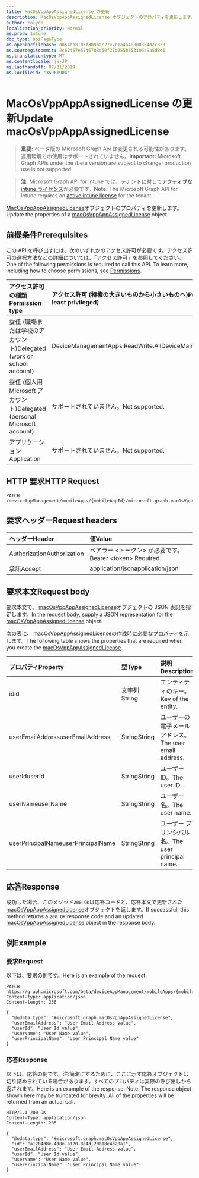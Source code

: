 ```yaml
---
title: MacOsVppAppAssignedLicense の更新
description: MacOsVppAppAssignedLicense オブジェクトのプロパティを更新します。
author: rolyon
localization_priority: Normal
ms.prod: Intune
doc_type: apiPageType
ms.openlocfilehash: db54bb8103f309bac27e7b1a4a40808804dcc833
ms.sourcegitcommit: 2c62457e57467b8d50f21b255b553106a9a5d8d6
ms.translationtype: MT
ms.contentlocale: ja-JP
ms.lasthandoff: 07/31/2019
ms.locfileid: "35961904"
---
```

# <a name="update-macosvppappassignedlicense"></a><span data-ttu-id="5f320-103">MacOsVppAppAssignedLicense の更新</span><span class="sxs-lookup"><span data-stu-id="5f320-103">Update macOsVppAppAssignedLicense</span></span>

> <span data-ttu-id="5f320-104">**重要:** ベータ版の Microsoft Graph Api は変更される可能性があります。運用環境での使用はサポートされていません。</span><span class="sxs-lookup"><span data-stu-id="5f320-104">**Important:** Microsoft Graph APIs under the /beta version are subject to change; production use is not supported.</span></span>

> <span data-ttu-id="5f320-105">**注:** Microsoft Graph API for Intune では、テナントに対して[アクティブな intune ライセンス](https://go.microsoft.com/fwlink/?linkid=839381)が必要です。</span><span class="sxs-lookup"><span data-stu-id="5f320-105">**Note:** The Microsoft Graph API for Intune requires an [active Intune license](https://go.microsoft.com/fwlink/?linkid=839381) for the tenant.</span></span>

<span data-ttu-id="5f320-106">[MacOsVppAppAssignedLicense](../resources/intune-apps-macosvppappassignedlicense.md)オブジェクトのプロパティを更新します。</span><span class="sxs-lookup"><span data-stu-id="5f320-106">Update the properties of a [macOsVppAppAssignedLicense](../resources/intune-apps-macosvppappassignedlicense.md) object.</span></span>

## <a name="prerequisites"></a><span data-ttu-id="5f320-107">前提条件</span><span class="sxs-lookup"><span data-stu-id="5f320-107">Prerequisites</span></span>
<span data-ttu-id="5f320-p101">この API を呼び出すには、次のいずれかのアクセス許可が必要です。アクセス許可の選択方法などの詳細については、「[アクセス許可](/graph/permissions-reference)」を参照してください。</span><span class="sxs-lookup"><span data-stu-id="5f320-p101">One of the following permissions is required to call this API. To learn more, including how to choose permissions, see [Permissions](/graph/permissions-reference).</span></span>

|<span data-ttu-id="5f320-110">アクセス許可の種類</span><span class="sxs-lookup"><span data-stu-id="5f320-110">Permission type</span></span>|<span data-ttu-id="5f320-111">アクセス許可 (特権の大きいものから小さいものへ)</span><span class="sxs-lookup"><span data-stu-id="5f320-111">Permissions (from most to least privileged)</span></span>|
|:---|:---|
|<span data-ttu-id="5f320-112">委任 (職場または学校のアカウント)</span><span class="sxs-lookup"><span data-stu-id="5f320-112">Delegated (work or school account)</span></span>|<span data-ttu-id="5f320-113">DeviceManagementApps.ReadWrite.All</span><span class="sxs-lookup"><span data-stu-id="5f320-113">DeviceManagementApps.ReadWrite.All</span></span>|
|<span data-ttu-id="5f320-114">委任 (個人用 Microsoft アカウント)</span><span class="sxs-lookup"><span data-stu-id="5f320-114">Delegated (personal Microsoft account)</span></span>|<span data-ttu-id="5f320-115">サポートされていません。</span><span class="sxs-lookup"><span data-stu-id="5f320-115">Not supported.</span></span>|
|<span data-ttu-id="5f320-116">アプリケーション</span><span class="sxs-lookup"><span data-stu-id="5f320-116">Application</span></span>|<span data-ttu-id="5f320-117">サポートされていません。</span><span class="sxs-lookup"><span data-stu-id="5f320-117">Not supported.</span></span>|

## <a name="http-request"></a><span data-ttu-id="5f320-118">HTTP 要求</span><span class="sxs-lookup"><span data-stu-id="5f320-118">HTTP Request</span></span>
<!-- {
  "blockType": "ignored"
}
-->
``` http
PATCH /deviceAppManagement/mobileApps/{mobileAppId}/microsoft.graph.macOsVppApp/assignedLicenses/{macOsVppAppAssignedLicenseId}
```

## <a name="request-headers"></a><span data-ttu-id="5f320-119">要求ヘッダー</span><span class="sxs-lookup"><span data-stu-id="5f320-119">Request headers</span></span>
|<span data-ttu-id="5f320-120">ヘッダー</span><span class="sxs-lookup"><span data-stu-id="5f320-120">Header</span></span>|<span data-ttu-id="5f320-121">値</span><span class="sxs-lookup"><span data-stu-id="5f320-121">Value</span></span>|
|:---|:---|
|<span data-ttu-id="5f320-122">Authorization</span><span class="sxs-lookup"><span data-stu-id="5f320-122">Authorization</span></span>|<span data-ttu-id="5f320-123">ベアラー &lt;トークン&gt; が必要です。</span><span class="sxs-lookup"><span data-stu-id="5f320-123">Bearer &lt;token&gt; Required.</span></span>|
|<span data-ttu-id="5f320-124">承諾</span><span class="sxs-lookup"><span data-stu-id="5f320-124">Accept</span></span>|<span data-ttu-id="5f320-125">application/json</span><span class="sxs-lookup"><span data-stu-id="5f320-125">application/json</span></span>|

## <a name="request-body"></a><span data-ttu-id="5f320-126">要求本文</span><span class="sxs-lookup"><span data-stu-id="5f320-126">Request body</span></span>
<span data-ttu-id="5f320-127">要求本文で、 [macOsVppAppAssignedLicense](../resources/intune-apps-macosvppappassignedlicense.md)オブジェクトの JSON 表記を指定します。</span><span class="sxs-lookup"><span data-stu-id="5f320-127">In the request body, supply a JSON representation for the [macOsVppAppAssignedLicense](../resources/intune-apps-macosvppappassignedlicense.md) object.</span></span>

<span data-ttu-id="5f320-128">次の表に、 [macOsVppAppAssignedLicense](../resources/intune-apps-macosvppappassignedlicense.md)の作成時に必要なプロパティを示します。</span><span class="sxs-lookup"><span data-stu-id="5f320-128">The following table shows the properties that are required when you create the [macOsVppAppAssignedLicense](../resources/intune-apps-macosvppappassignedlicense.md).</span></span>

|<span data-ttu-id="5f320-129">プロパティ</span><span class="sxs-lookup"><span data-stu-id="5f320-129">Property</span></span>|<span data-ttu-id="5f320-130">型</span><span class="sxs-lookup"><span data-stu-id="5f320-130">Type</span></span>|<span data-ttu-id="5f320-131">説明</span><span class="sxs-lookup"><span data-stu-id="5f320-131">Description</span></span>|
|:---|:---|:---|
|<span data-ttu-id="5f320-132">id</span><span class="sxs-lookup"><span data-stu-id="5f320-132">id</span></span>|<span data-ttu-id="5f320-133">文字列</span><span class="sxs-lookup"><span data-stu-id="5f320-133">String</span></span>|<span data-ttu-id="5f320-134">エンティティのキー。</span><span class="sxs-lookup"><span data-stu-id="5f320-134">Key of the entity.</span></span>|
|<span data-ttu-id="5f320-135">userEmailAddress</span><span class="sxs-lookup"><span data-stu-id="5f320-135">userEmailAddress</span></span>|<span data-ttu-id="5f320-136">String</span><span class="sxs-lookup"><span data-stu-id="5f320-136">String</span></span>|<span data-ttu-id="5f320-137">ユーザーの電子メールアドレス。</span><span class="sxs-lookup"><span data-stu-id="5f320-137">The user email address.</span></span>|
|<span data-ttu-id="5f320-138">userId</span><span class="sxs-lookup"><span data-stu-id="5f320-138">userId</span></span>|<span data-ttu-id="5f320-139">String</span><span class="sxs-lookup"><span data-stu-id="5f320-139">String</span></span>|<span data-ttu-id="5f320-140">ユーザー ID。</span><span class="sxs-lookup"><span data-stu-id="5f320-140">The user ID.</span></span>|
|<span data-ttu-id="5f320-141">userName</span><span class="sxs-lookup"><span data-stu-id="5f320-141">userName</span></span>|<span data-ttu-id="5f320-142">String</span><span class="sxs-lookup"><span data-stu-id="5f320-142">String</span></span>|<span data-ttu-id="5f320-143">ユーザー名。</span><span class="sxs-lookup"><span data-stu-id="5f320-143">The user name.</span></span>|
|<span data-ttu-id="5f320-144">userPrincipalName</span><span class="sxs-lookup"><span data-stu-id="5f320-144">userPrincipalName</span></span>|<span data-ttu-id="5f320-145">String</span><span class="sxs-lookup"><span data-stu-id="5f320-145">String</span></span>|<span data-ttu-id="5f320-146">ユーザー プリンシパル名。</span><span class="sxs-lookup"><span data-stu-id="5f320-146">The user principal name.</span></span>|



## <a name="response"></a><span data-ttu-id="5f320-147">応答</span><span class="sxs-lookup"><span data-stu-id="5f320-147">Response</span></span>
<span data-ttu-id="5f320-148">成功した場合、このメソッド`200 OK`は応答コードと、応答本文で更新された[macOsVppAppAssignedLicense](../resources/intune-apps-macosvppappassignedlicense.md)オブジェクトを返します。</span><span class="sxs-lookup"><span data-stu-id="5f320-148">If successful, this method returns a `200 OK` response code and an updated [macOsVppAppAssignedLicense](../resources/intune-apps-macosvppappassignedlicense.md) object in the response body.</span></span>

## <a name="example"></a><span data-ttu-id="5f320-149">例</span><span class="sxs-lookup"><span data-stu-id="5f320-149">Example</span></span>

### <a name="request"></a><span data-ttu-id="5f320-150">要求</span><span class="sxs-lookup"><span data-stu-id="5f320-150">Request</span></span>
<span data-ttu-id="5f320-151">以下は、要求の例です。</span><span class="sxs-lookup"><span data-stu-id="5f320-151">Here is an example of the request.</span></span>
``` http
PATCH https://graph.microsoft.com/beta/deviceAppManagement/mobileApps/{mobileAppId}/microsoft.graph.macOsVppApp/assignedLicenses/{macOsVppAppAssignedLicenseId}
Content-type: application/json
Content-length: 236

{
  "@odata.type": "#microsoft.graph.macOsVppAppAssignedLicense",
  "userEmailAddress": "User Email Address value",
  "userId": "User Id value",
  "userName": "User Name value",
  "userPrincipalName": "User Principal Name value"
}
```

### <a name="response"></a><span data-ttu-id="5f320-152">応答</span><span class="sxs-lookup"><span data-stu-id="5f320-152">Response</span></span>
<span data-ttu-id="5f320-p102">以下は、応答の例です。注:簡潔にするために、ここに示す応答オブジェクトは切り詰められている場合があります。すべてのプロパティは実際の呼び出しから返されます。</span><span class="sxs-lookup"><span data-stu-id="5f320-p102">Here is an example of the response. Note: The response object shown here may be truncated for brevity. All of the properties will be returned from an actual call.</span></span>
``` http
HTTP/1.1 200 OK
Content-Type: application/json
Content-Length: 285

{
  "@odata.type": "#microsoft.graph.macOsVppAppAssignedLicense",
  "id": "a1204d8e-4d8e-a120-8e4d-20a18e4d20a1",
  "userEmailAddress": "User Email Address value",
  "userId": "User Id value",
  "userName": "User Name value",
  "userPrincipalName": "User Principal Name value"
}
```





